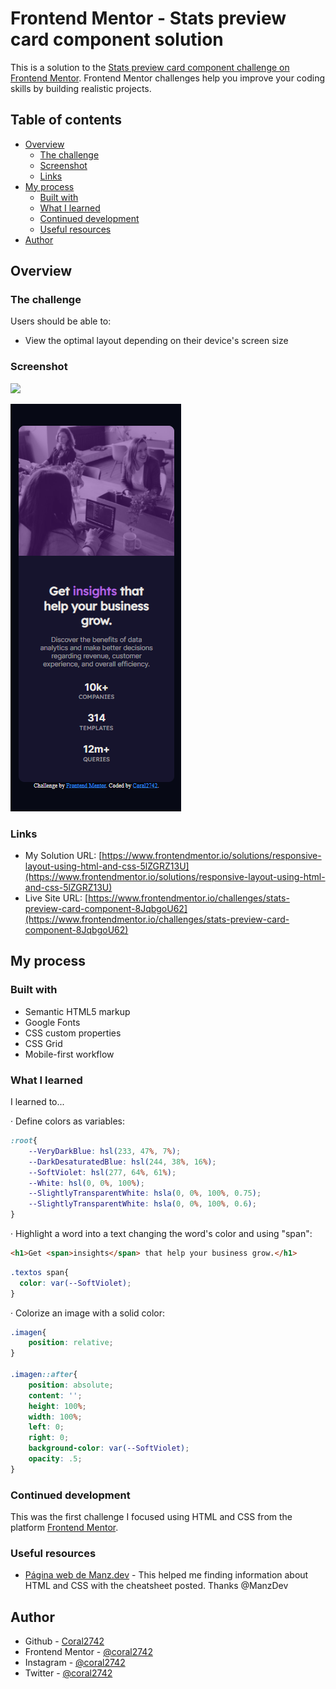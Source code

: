 # Frontend Mentor - Stats preview card component solution

This is a solution to the [Stats preview card component challenge on Frontend Mentor](https://www.frontendmentor.io/challenges/stats-preview-card-component-8JqbgoU62). Frontend Mentor challenges help you improve your coding skills by building realistic projects. 

## Table of contents

- [Overview](#overview)
  - [The challenge](#the-challenge)
  - [Screenshot](#screenshot)
  - [Links](#links)
- [My process](#my-process)
  - [Built with](#built-with)
  - [What I learned](#what-i-learned)
  - [Continued development](#continued-development)
  - [Useful resources](#useful-resources)
- [Author](#author)


## Overview

### The challenge

Users should be able to:

- View the optimal layout depending on their device's screen size

### Screenshot

![](./images/Captura-Solución-PC-09-09-2021.png)

![](./images/Captura-Solución-Móvil-09-09-2021.png)


### Links

- My Solution URL: [https://www.frontendmentor.io/solutions/responsive-layout-using-html-and-css-5lZGRZ13U](https://www.frontendmentor.io/solutions/responsive-layout-using-html-and-css-5lZGRZ13U)
- Live Site URL: [https://www.frontendmentor.io/challenges/stats-preview-card-component-8JqbgoU62](https://www.frontendmentor.io/challenges/stats-preview-card-component-8JqbgoU62)

## My process

### Built with

- Semantic HTML5 markup
- Google Fonts
- CSS custom properties
- CSS Grid
- Mobile-first workflow

### What I learned

I learned to...

· Define colors as variables:

```css
:root{
    --VeryDarkBlue: hsl(233, 47%, 7%);
    --DarkDesaturatedBlue: hsl(244, 38%, 16%);
    --SoftViolet: hsl(277, 64%, 61%);
    --White: hsl(0, 0%, 100%);
    --SlightlyTransparentWhite: hsla(0, 0%, 100%, 0.75);
    --SlightlyTransparentWhite: hsla(0, 0%, 100%, 0.6);
}
```

· Highlight a word into a text changing the word's color and using "span":
  
  ```html
  <h1>Get <span>insights</span> that help your business grow.</h1>
  ```
  
  ```css
  .textos span{
    color: var(--SoftViolet);
}
  ```

· Colorize an image with a solid color:

```css
.imagen{
    position: relative;
}

.imagen::after{
    position: absolute;
    content: '';
    height: 100%;
    width: 100%;
    left: 0;
    right: 0;
    background-color: var(--SoftViolet);
    opacity: .5;
}
```



### Continued development

This was the first challenge I focused using HTML and CSS from the platform [Frontend Mentor](https://www.frontendmentor.io/challenges).



### Useful resources

- [Página web de Manz.dev](https://manz.dev/) - This helped me finding information about HTML and CSS with the cheatsheet posted. Thanks @ManzDev



## Author

- Github - [Coral2742](https://github.com/coral2742)
- Frontend Mentor - [@coral2742](https://www.frontendmentor.io/profile/coral2742)
- Instagram - [@coral2742](https://www.instagram.com/coral2742)
- Twitter - [@coral2742](https://twitter.com/coral2742)
